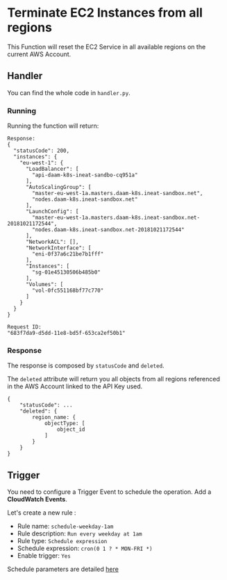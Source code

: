 # Terminate EC2 Instances from all regions

This Function will reset the EC2 Service in all available regions on the current AWS Account.

## Handler

You can find the whole code in `handler.py`.

### Running
Running the function will return:
```
Response:
{
  "statusCode": 200,
  "instances": {
    "eu-west-1": {
      "LoadBalancer": [
        "api-daam-k8s-ineat-sandbo-cq951a"
      ],
      "AutoScalingGroup": [
        "master-eu-west-1a.masters.daam-k8s.ineat-sandbox.net",
        "nodes.daam-k8s.ineat-sandbox.net"
      ],
      "LaunchConfig": [
        "master-eu-west-1a.masters.daam-k8s.ineat-sandbox.net-20181021172544",
        "nodes.daam-k8s.ineat-sandbox.net-20181021172544"
      ],
      "NetworkACL": [],
      "NetworkInterface": [
        "eni-0f37a6c21be7b1fff"
      ],
      "Instances": [
        "sg-01e45130506b485b0"
      ],
      "Volumes": [
        "vol-0fc551168bf77c770"
      ]
    }
  }
}

Request ID:
"683f7da9-d5dd-11e8-bd5f-653ca2ef50b1"
```

### Response
The response is composed by `statusCode` and `deleted`.

The `deleted` attribute will return you all objects from all regions referenced in the AWS Account linked to the API Key used.

```
{
    "statusCode": ...
    "deleted": {
        region_name: {
            objectType: [
                object_id
            ]
        }
    }
}
```

## Trigger
You need to configure a Trigger Event to schedule the operation. Add a **CloudWatch Events**. 

Let's create a new rule :
* Rule name: `schedule-weekday-1am`
* Rule description: `Run every weekday at 1am`
* Rule type: `Schedule expression`
* Schedule expression: `cron(0 1 ? * MON-FRI *)`
* Enable trigger: `Yes`

Schedule parameters are detailed [here](https://docs.aws.amazon.com/fr_fr/lambda/latest/dg/tutorial-scheduled-events-schedule-expressions.html)
